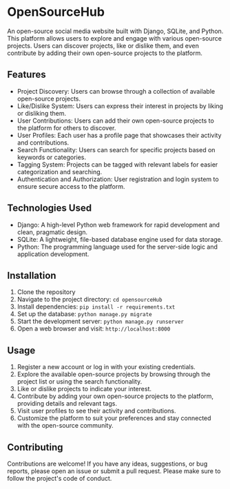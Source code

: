 # OpenSourceHub

An open-source social media website built with Django, SQLite, and Python. This platform allows users to explore and engage with various open-source projects. Users can discover projects, like or dislike them, and even contribute by adding their own open-source projects to the platform.

## Features

- Project Discovery: Users can browse through a collection of available open-source projects.
- Like/Dislike System: Users can express their interest in projects by liking or disliking them.
- User Contributions: Users can add their own open-source projects to the platform for others to discover.
- User Profiles: Each user has a profile page that showcases their activity and contributions.
- Search Functionality: Users can search for specific projects based on keywords or categories.
- Tagging System: Projects can be tagged with relevant labels for easier categorization and searching.
- Authentication and Authorization: User registration and login system to ensure secure access to the platform.

## Technologies Used

- Django: A high-level Python web framework for rapid development and clean, pragmatic design.
- SQLite: A lightweight, file-based database engine used for data storage.
- Python: The programming language used for the server-side logic and application development.

## Installation

1. Clone the repository
2. Navigate to the project directory: `cd opensourceHub`
3. Install dependencies: `pip install -r requirements.txt`
4. Set up the database: `python manage.py migrate`
5. Start the development server: `python manage.py runserver`
6. Open a web browser and visit: `http://localhost:8000`

## Usage

1. Register a new account or log in with your existing credentials.
2. Explore the available open-source projects by browsing through the project list or using the search functionality.
3. Like or dislike projects to indicate your interest.
4. Contribute by adding your own open-source projects to the platform, providing details and relevant tags.
5. Visit user profiles to see their activity and contributions.
6. Customize the platform to suit your preferences and stay connected with the open-source community.

## Contributing

Contributions are welcome! If you have any ideas, suggestions, or bug reports, please open an issue or submit a pull request. Please make sure to follow the project's code of conduct.

